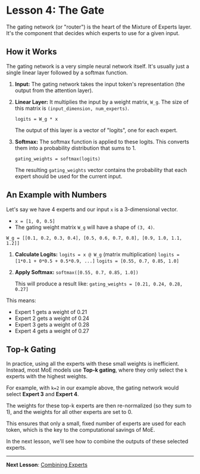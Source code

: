 # Lesson 4: The Gate

The gating network (or "router") is the heart of the Mixture of Experts layer. It's the component that decides which experts to use for a given input.

## How it Works

The gating network is a very simple neural network itself. It's usually just a single linear layer followed by a softmax function.

1.  **Input:** The gating network takes the input token's representation (the output from the attention layer).

2.  **Linear Layer:** It multiplies the input by a weight matrix, `W_g`. The size of this matrix is `(input_dimension, num_experts)`.

    `logits = W_g * x`

    The output of this layer is a vector of "logits", one for each expert.

3.  **Softmax:** The softmax function is applied to these logits. This converts them into a probability distribution that sums to 1.

    `gating_weights = softmax(logits)`

    The resulting `gating_weights` vector contains the probability that each expert should be used for the current input.

## An Example with Numbers

Let's say we have 4 experts and our input `x` is a 3-dimensional vector.

-   `x = [1, 0, 0.5]`
-   The gating weight matrix `W_g` will have a shape of `(3, 4)`.

`W_g = [[0.1, 0.2, 0.3, 0.4], [0.5, 0.6, 0.7, 0.8], [0.9, 1.0, 1.1, 1.2]]`

1.  **Calculate Logits:**
    `logits = x @ W_g` (matrix multiplication)
    `logits = [1*0.1 + 0*0.5 + 0.5*0.9, ...]`
    `logits = [0.55, 0.7, 0.85, 1.0]`

2.  **Apply Softmax:**
    `softmax([0.55, 0.7, 0.85, 1.0])`

    This will produce a result like:
    `gating_weights = [0.21, 0.24, 0.28, 0.27]`

This means:
- Expert 1 gets a weight of 0.21
- Expert 2 gets a weight of 0.24
- Expert 3 gets a weight of 0.28
- Expert 4 gets a weight of 0.27

## Top-k Gating

In practice, using all the experts with these small weights is inefficient. Instead, most MoE models use **Top-k gating**, where they only select the `k` experts with the highest weights.

For example, with `k=2` in our example above, the gating network would select **Expert 3** and **Expert 4**.

The weights for these top-k experts are then re-normalized (so they sum to 1), and the weights for all other experts are set to 0.

This ensures that only a small, fixed number of experts are used for each token, which is the key to the computational savings of MoE.

In the next lesson, we'll see how to combine the outputs of these selected experts.

---

**Next Lesson**: [Combining Experts](05_combining_experts.md)